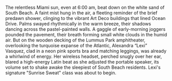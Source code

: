 The relentless Miami sun, even at 6:00 am, beat down on the white sand of South Beach.  A faint mist hung in the air, a fleeting reminder of the brief predawn shower, clinging to the vibrant Art Deco buildings that lined Ocean Drive.  Palms swayed rhythmically in the warm breeze, their shadows dancing across the pastel-painted walls.  A gaggle of early-morning joggers pounded the pavement, their breath forming small white clouds in the humid air.  But on the wooden decking of the Lummus Park amphitheater, overlooking the turquoise expanse of the Atlantic,  Alexandra “Lexi”  Vasquez, clad in a neon pink sports bra and matching leggings, was already a whirlwind of energy.  Her wireless headset, perched snugly over her ear, blared a high-energy Latin beat as she adjusted the portable speaker, its volume set to shake awake the sleepiest of South Beach residents.  Lexi's signature "Sunrise Sweat" class was about to begin.
